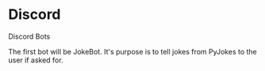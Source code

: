 # Discord
Discord Bots

The first bot will be JokeBot.
It's purpose is to tell jokes from PyJokes to the user if asked for.